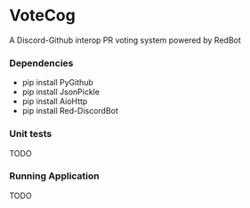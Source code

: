 # VoteCog

A Discord-Github interop PR voting system powered by RedBot

### Dependencies

* pip install PyGithub
* pip install JsonPickle
* pip install AioHttp
* pip install Red-DiscordBot

### Unit tests

TODO

### Running Application

TODO
